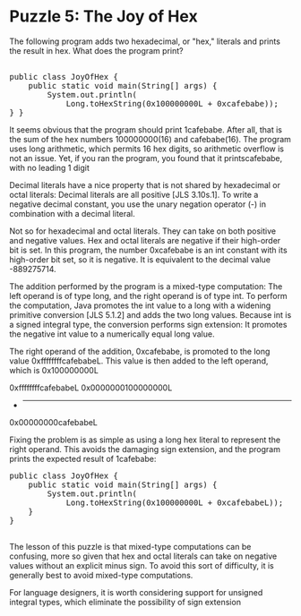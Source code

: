 # Puzzle 5: The Joy of Hex

The following program adds two hexadecimal, or "hex," literals and prints the result in hex. What does the program print?

<pre>

public class JoyOfHex {
    public static void main(String[] args) {
        System.out.println(
            Long.toHexString(0x100000000L + 0xcafebabe));
} }
</pre>

It seems obvious that the program should print 1cafebabe. 
After all, that is the sum of the hex numbers 100000000(16) and cafebabe(16). 
The program uses long arithmetic, which permits 16 hex digits, so arithmetic overflow is not an issue. 
Yet, if you ran the program, you found that it printscafebabe, with no leading 1 digit

Decimal literals have a nice property that is not shared by hexadecimal or octal literals: 
Decimal literals are all positive [JLS 3.10s.1].
To write a negative decimal constant, you use the unary negation operator (-) in combination with a decimal literal. 

Not so for hexadecimal and octal literals. They can take on both positive and negative values. 
Hex and octal literals are negative if their high-order bit is set.
In this program, the number 0xcafebabe is an int constant with its high-order bit set, so it is negative.
It is equivalent to the decimal value -889275714.

The addition performed by the program is a mixed-type computation: The left operand is of type long, 
and the right operand is of type int. To perform the computation, 
Java promotes the int value to a long with a widening primitive conversion [JLS 5.1.2] and adds the two long values.
Because int is a signed integral type, the conversion performs sign extension: 
It promotes the negative int value to a numerically equal long value.

The right operand of the addition, 0xcafebabe, is promoted to the long value 0xffffffffcafebabeL.
This value is then added to the left operand, which is 0x100000000L

0xffffffffcafebabeL 
0x0000000100000000L
+ -------------------
0x00000000cafebabeL



Fixing the problem is as simple as using a long hex literal to represent the right operand. 
This avoids the damaging sign extension, and the program prints the expected result of 1cafebabe:

<pre>
public class JoyOfHex {
    public static void main(String[] args) {
        System.out.println(
            Long.toHexString(0x100000000L + 0xcafebabeL));
    } 
}

</pre>


The lesson of this puzzle is that mixed-type computations can be confusing, 
more so given that hex and octal literals can take on negative values without an explicit minus sign. 
To avoid this sort of difficulty, it is generally best to avoid mixed-type computations.

For language designers, it is worth considering support for unsigned integral types, 
which eliminate the possibility of sign extension
